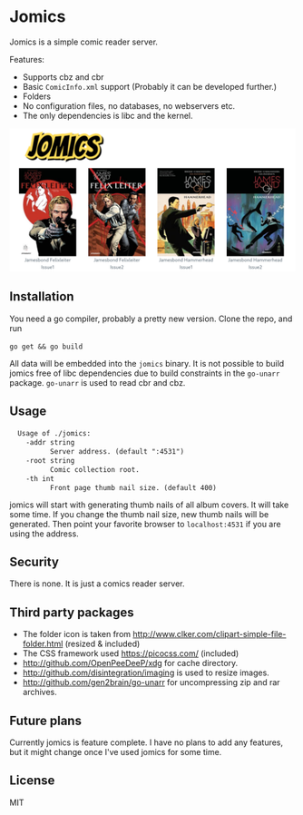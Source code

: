 # Jomics

Jomics is a simple comic reader server.

Features:
 * Supports cbz and cbr
 * Basic `ComicInfo.xml` support  (Probably it can be developed further.)
 * Folders
 * No configuration files, no databases, no webservers etc.
 * The only dependencies is libc and the kernel.

![jomics](jomics.png "Jomics screenshot")

## Installation

You need a go compiler, probably a pretty new version. Clone the repo, and run

`go get && go build`

All data will be embedded into the `jomics` binary. It is not possible to build
jomics free of libc dependencies due to build constraints in the `go-unarr` package.
`go-unarr` is used to read cbr and cbz.

## Usage
```
  Usage of ./jomics:
    -addr string
          Server address. (default ":4531")
    -root string
          Comic collection root.
    -th int
          Front page thumb nail size. (default 400)
```
jomics will start with generating thumb nails of all album covers. It will take some time.
If you change the thumb nail size, new thumb nails will be generated.
Then point your favorite browser to `localhost:4531` if you are using the address.

## Security
There is none. It is just a comics reader server.

## Third party packages
 * The folder icon is taken from http://www.clker.com/clipart-simple-file-folder.html (resized & included)
 * The CSS framework used https://picocss.com/ (included)
 * http://github.com/OpenPeeDeeP/xdg for cache directory.
 * http://github.com/disintegration/imaging is used to resize images.
 * http://github.com/gen2brain/go-unarr for uncompressing zip and rar archives.

## Future plans
Currently jomics is feature complete. I have no plans to add any features, but it might change once I've used jomics for some time.

## License
MIT

